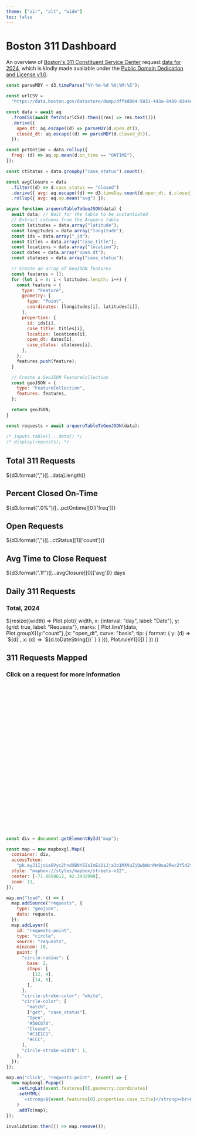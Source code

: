 ```yaml
---
theme: ["air", "alt", "wide"]
toc: false
---
```


# Boston 311 Dashboard

An overview of [Boston's 311 Constituent Service Center](https://www.boston.gov/departments/boston-311) request [data for 2024](https://data.boston.gov/dataset/311-service-requests/resource/dff4d804-5031-443a-8409-8344efd0e5c8), which is kindly made available under the [Public Domain Dedication and License v1.0](http://opendatacommons.org/licenses/pddl/1.0/).

```js
const parseMDY = d3.timeParse("%Y-%m-%d %H:%M:%S");

const urlCSV =
  "https://data.boston.gov/datastore/dump/dff4d804-5031-443a-8409-8344efd0e5c8?bom=True";

const data = await aq
  .fromCSV(await fetch(urlCSV).then((res) => res.text()))
  .derive({
    open_dt: aq.escape((d) => parseMDY(d.open_dt)),
    closed_dt: aq.escape((d) => parseMDY(d.closed_dt)),
  });

const pctOntime = data.rollup({
  freq: (d) => aq.op.mean(d.on_time == "ONTIME"),
});

const ctStatus = data.groupby("case_status").count();

const avgClosure = data
  .filter((d) => d.case_status == "Closed")
  .derive({ avg: aq.escape((d) => d3.timeDay.count(d.open_dt, d.closed_dt)) })
  .rollup({ avg: aq.op.mean("avg") });

async function arqueroTableToGeoJSON(data) {
  await data; // Wait for the table to be instantiated
  // Extract columns from the Arquero table
  const latitudes = data.array("latitude");
  const longitudes = data.array("longitude");
  const ids = data.array("_id");
  const titles = data.array("case_title");
  const locations = data.array("location");
  const dates = data.array("open_dt");
  const statuses = data.array("case_status");

  // Create an array of GeoJSON features
  const features = [];
  for (let i = 0; i < latitudes.length; i++) {
    const feature = {
      type: "Feature",
      geometry: {
        type: "Point",
        coordinates: [longitudes[i], latitudes[i]],
      },
      properties: {
        id: ids[i],
        case_title: titles[i],
        location: locations[i],
        open_dt: dates[i],
        case_status: statuses[i],
      },
    };
    features.push(feature);
  }

  // Create a GeoJSON FeatureCollection
  const geoJSON = {
    type: "FeatureCollection",
    features: features,
  };

  return geoJSON;
}

const requests = await arqueroTableToGeoJSON(data);
```

```js
/* Inputs.table([...data]) */
/* display(requests); */
```

<div class="grid grid-cols-4" style="margin-top: 2rem;">
  <div class="card">
    <h2>Total 311 Requests</h2>
    <span class="big">${d3.format(",")([...data].length)}</span>
  </div>
  <div class="card">
    <h2>Percent Closed On-Time</h2>
    <span class="big">${d3.format(".0%")([...pctOntime][0]['freq'])}</span>
  </div>
  <div class="card">
    <h2>Open Requests</h2>
    <span class="big">${d3.format(",")([...ctStatus][1]['count'])}</span>
  </div>
  <div class="card">
    <h2>Avg Time to Close Request</h2>
    <span class="big">${d3.format(".1f")([...avgClosure][0]['avg'])} days</span>
  </div>

</div>

  <div class="card">
  <h2>Daily 311 Requests</h2>
  <h3>Total, 2024</h3>
  <div>${resize((width) =>
      Plot.plot({
        width,
        x: {interval: "day", label: "Date"},
        y: {grid: true, label: "Requests"},
        marks: [
            Plot.lineY(data, Plot.groupX({y:"count"},{x: "open_dt", curve: "basis", 
            tip: {
                  format: {
                    y: (d) => `${d}`,
                    x: (d) => `${d.toDateString()}`
                  }
            }
              })),
            Plot.ruleY([0])
        ]
      })
  )}</div>
  </div>

<div class = "card">
<h2>311 Requests Mapped</h2>
  <h3>Click on a request for more information</h3>
<div id = "map" style = "height: 400px">
</div>
<div>

<!-- <div class="grid grid-cols-2" style="">
<div class="card">
<h2>Case Status</h2>
<h3>Total, 2024</h3>
 ${resize((width) =>
    Plot.plot({
      width,
      x: {label: "Status"},
      y: {grid: true, label: "Requests"},
      marks: [
          Plot.barY(data, Plot.groupX({y:"count"},{x: "case_status",curve: "basis"})),
        Plot.ruleY([0])
      ]
    })
)}
</div>
</div> -->

```js
const div = document.getElementById("map");

const map = new mapboxgl.Map({
  container: div,
  accessToken:
    "pk.eyJ1IjoiaGVyc2hndXB0YSIsImEiOiJja3o1MXVuZjQwbWxnMm9ua2Rwc2Y5d2tpIn0.KVLDa3UW_yb4l_WkxZYDSQ",
  style: "mapbox://styles/mapbox/streets-v12",
  center: [-71.0850612, 42.3432998],
  zoom: 11,
});

map.on("load", () => {
  map.addSource("requests", {
    type: "geojson",
    data: requests,
  });
  map.addLayer({
    id: "requests-point",
    type: "circle",
    source: "requests",
    minzoom: 10,
    paint: {
      "circle-radius": {
        base: 2,
        stops: [
          [12, 4],
          [14, 8],
        ],
      },
      "circle-stroke-color": "white",
      "circle-color": [
        "match",
        ["get", "case_status"],
        "Open",
        "#50C878",
        "Closed",
        "#C1E1C1",
        "#CCC",
      ],
      "circle-stroke-width": 1,
    },
  });
});

map.on("click", "requests-point", (event) => {
  new mapboxgl.Popup()
    .setLngLat(event.features[0].geometry.coordinates)
    .setHTML(
      `<strong>${event.features[0].properties.case_title}</strong><br>Location: ${event.features[0].properties.location}<br>Date Opened: ${event.features[0].properties.open_dt}<br>Status: ${event.features[0].properties.case_status}`
    )
    .addTo(map);
});

invalidation.then(() => map.remove());
```
